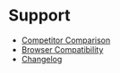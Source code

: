 # Support #

* [Competitor Comparison](comparison.html)
* [Browser Compatibility](compatibility.html)
* [Changelog](changelog.html)
